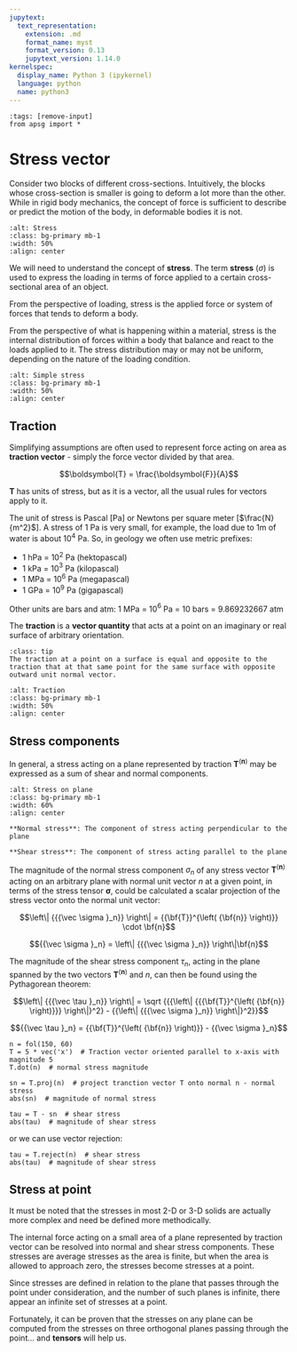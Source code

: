 ```yaml
---
jupytext:
  text_representation:
    extension: .md
    format_name: myst
    format_version: 0.13
    jupytext_version: 1.14.0
kernelspec:
  display_name: Python 3 (ipykernel)
  language: python
  name: python3
---
```


```{code-cell} ipython3
:tags: [remove-input]
from apsg import *
```

# Stress vector

Consider two blocks of different cross-sections. Intuitively, the blocks whose cross-section is smaller is going to deform a lot
more than the other. While in rigid body mechanics, the concept of force is sufficient to describe or predict the motion of the body, in deformable bodies it is not. 

```{image} figures/twiss_stress.png
:alt: Stress
:class: bg-primary mb-1
:width: 50%
:align: center
```

We will need to understand the concept of **stress**. The term **stress** ($\sigma$) is used to express the loading in terms of force applied to a certain cross-sectional area of an object.

From the perspective of loading, stress is the applied force or system of forces that tends to deform a body.

From the perspective of what is happening within a material, stress is the internal distribution of forces within a body that balance and react to the loads applied to it. The stress distribution may or may not be uniform, depending on the nature of the loading condition. 

```{image} figures/simple_stress.png
:alt: Simple stress
:class: bg-primary mb-1
:width: 50%
:align: center
```

## Traction

Simplifying assumptions are often used to represent force acting on area as **traction vector** - simply the force vector divided by that area. 

$$\boldsymbol{T} = \frac{\boldsymbol{F}}{A}$$

$\boldsymbol{T}$ has units of stress, but as it is a vector, all the usual rules for vectors apply to it.

The unit of stress is Pascal [Pa] or Newtons per square meter [$\frac{N}{m^2}$]. A stress of 1 Pa is very small, for example, the load due to 1m of water is about 10$^4$ Pa. So, in geology we often use metric prefixes:
 - 1 hPa = 10$^2$ Pa (hektopascal)
 - 1 kPa = 10$^3$ Pa (kilopascal)
 - 1 MPa = 10$^6$ Pa (megapascal)
 - 1 GPa = 10$^9$ Pa (gigapascal)

Other units are bars and atm: 1 MPa = 10$^6$ Pa = 10 bars = 9.869232667 atm

The **traction** is a **vector quantity** that acts at a point on an imaginary or real surface of arbitrary orientation.

```{admonition} Cauchy reciprocal theorem
:class: tip
The traction at a point on a surface is equal and opposite to the traction that at that same point for the same surface with opposite outward unit normal vector.
```

```{image} figures/tractions.png
:alt: Traction
:class: bg-primary mb-1
:width: 50%
:align: center
```

## Stress components

In general, a stress acting on a plane represented by traction $\boldsymbol{T}^{(\boldsymbol{n})}$ may be expressed as a sum
of shear and normal components.

```{image} figures/stress_onplane.png
:alt: Stress on plane
:class: bg-primary mb-1
:width: 60%
:align: center
```

```{note}
**Normal stress**: The component of stress acting perpendicular to the plane

**Shear stress**: The component of stress acting parallel to the plane
```

The magnitude of the normal stress component $\sigma _n$ of any stress vector $\boldsymbol{T}^{(\boldsymbol{n})}$ acting on an arbitrary
plane with normal unit vector $n$ at a given point, in terms of the stress tensor $\boldsymbol{\sigma}$, could be calculated a scalar projection of the stress vector onto the normal unit vector:

$$\left\| {{{\vec \sigma }_n}} \right\| = {{\bf{T}}^{\left( {\bf{n}} \right)}} \cdot \bf{n}$$

$${{\vec \sigma }_n} = \left\| {{{\vec \sigma }_n}} \right\|\bf{n}$$

The magnitude of the shear stress component $\tau_n$, acting in the plane spanned by the two vectors $\boldsymbol{T}^{(\boldsymbol{n})}$ and $n$, can then be found using the Pythagorean theorem:

$$\left\| {{{\vec \tau }_n}} \right\| = \sqrt {{{\left\| {{{\bf{T}}^{\left( {\bf{n}} \right)}}} \right\|}^2} - {{\left\| {{{\vec \sigma }_n}} \right\|}^2}}$$

$${{\vec \tau }_n} = {{\bf{T}}^{\left( {\bf{n}} \right)}} - {{\vec \sigma }_n}$$

```{code-cell} ipython3
n = fol(150, 60)
T = 5 * vec('x')  # Traction vector oriented parallel to x-axis with magnitude 5
T.dot(n)  # normal stress magnitude
```

```{code-cell} ipython3
sn = T.proj(n)  # project tranction vector T onto normal n - normal stress
abs(sn)  # magnitude of normal stress
```

```{code-cell} ipython3
tau = T - sn  # shear stress
abs(tau)  # magnitude of shear stress
```

or we can use vector rejection:

```{code-cell} ipython3
tau = T.reject(n)  # shear stress
abs(tau)  # magnitude of shear stress
```

## Stress at point
It must be noted that the stresses in most 2-D or 3-D solids are actually more complex and need be defined more methodically.

The internal force acting on a small area of a plane represented by traction vector can be resolved into normal and shear stress components. These stresses are average stresses as the area is finite, but when the area is allowed to approach zero, the stresses become stresses at a point.

Since stresses are defined in relation to the plane that passes through the point under consideration, and the number of such planes is infinite, there appear an infinite set of stresses at a point.

Fortunately, it can be proven that the stresses on any plane can be computed from the stresses on three orthogonal planes passing through the point... and **tensors** will help us.

